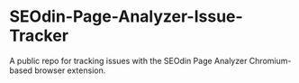 # SEOdin-Page-Analyzer-Issue-Tracker
A public repo for tracking issues with the SEOdin Page Analyzer Chromium-based browser extension.
